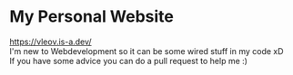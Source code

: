 # My Personal Website
https://vleov.is-a.dev/ <br>
I'm new to Webdevelopment so it can be some wired stuff in my code xD <br>
If you have some advice you can do a pull request to help me :)
